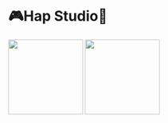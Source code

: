 # 🎮Hap Studio🧩

<div style="display: flex; align-items: center;">
  <a href="https://github.com/SimulationOfMario"><img src="https://avatars.githubusercontent.com/u/124881638" width="150"></a>&nbsp;
  <a href="https://github.com/CreatorBeastGD"><img src="https://avatars.githubusercontent.com/u/124881215" width="150"></a>
</div>
